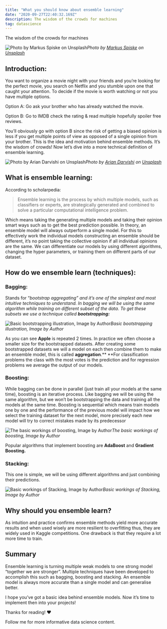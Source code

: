 ```yaml
---
title: "What you should know about ensemble learning"
date: "2020-09-27T22:40:32.169Z"
description: The wisdom of the crowds for machines
tag: datascience
---
```


The wisdom of the crowds for machines

![Photo by [Markus Spiske](https://unsplash.com/@markusspiske?utm_source=medium&utm_medium=referral) on [Unsplash](https://unsplash.com?utm_source=medium&utm_medium=referral)](https://cdn-images-1.medium.com/max/8736/0*HroBikMnYnFLNQvU)*Photo by [Markus Spiske](https://unsplash.com/@markusspiske?utm_source=medium&utm_medium=referral) on [Unsplash](https://unsplash.com?utm_source=medium&utm_medium=referral)*

## Introduction:

You want to organize a movie night with your friends and you’re looking for the perfect movie, you search on Netflix and you stumble upon one that caught your attention. To decide if the movie is worth watching or not you have multiple options.

Option A: Go ask your brother who has already watched the movie.

Option B: Go to IMDB check the rating & read multiple hopefully spoiler free reviews.

You’ll obviously go with option B since the risk of getting a biased opinion is less if you get multiple points of view as opposed of a single opinion from your brother. This is the idea and motivation behind ensemble methods. It’s the wisdom of crowds! Now let’s dive into a more technical definition of ensemble learning.

![Photo by [Arian Darvishi](https://unsplash.com/@arianismmm?utm_source=medium&utm_medium=referral) on [Unsplash](https://unsplash.com?utm_source=medium&utm_medium=referral)](https://cdn-images-1.medium.com/max/11060/0*rfHWRmxY_Yz4OuMI)*Photo by [Arian Darvishi](https://unsplash.com/@arianismmm?utm_source=medium&utm_medium=referral) on [Unsplash](https://unsplash.com?utm_source=medium&utm_medium=referral)*

## What is ensemble learning:

According to scholarpedia:
> Ensemble learning is the process by which multiple models, such as classifiers or experts, are strategically generated and combined to solve a particular computational intelligence problem.

Which means taking the generating multiple models and taking their opinion smart ways such as to get the best prediction possible. In theory, an ensemble model will always outperform a single model. For this to effectively work the individual models constructing an ensemble should be different, it’s no point taking the collective opinion if all individual opinions are the same. We can differentiate our models by using different algorithms, changing the hyper parameters, or training them on different parts of our dataset.

## How do we ensemble learn (techniques):

### Bagging:

Stands for “*bootstrap aggregating” and it’s one of the simplest and most intuitive techniques to understand. In bagging we will be using the same algorithm while training on different subset of the data. To get these subsets we use a technique called **bootstrapping:***

![Basic bootstrapping illustration, Image by Author](https://cdn-images-1.medium.com/max/2000/1*MGZ9rfKx2dSRI-K7IYPCCg.png)*Basic bootstrapping illustration, Image by Author*

As you can see **Apple** is repeated 2 times. In practice we often choose a smaller size for the bootstrapped datasets. After creating some bootstrapped datasets we will a model on each then combine them to make an ensemble model, this is called **aggregation**.** **For classification problems the class with the most votes is the prediction and for regression problems we average the output of our models.

### Boosting:

While bagging can be done in parallel (just train all your models at the same time), boosting is an iterative process. Like bagging we will be using the same algorithm, but we won’t be bootstrapping the data and training all the models at the same time. Boosting is sequential which means train models one by one and the performance of the previous model will impact how we select the training dataset for the next model, more precisely each new model will try to correct mistakes made by its predecessor

![The basic workings of boosting, Image by Author](https://cdn-images-1.medium.com/max/2000/1*392-uo0h6JbiCixcbHIHyQ.png)*The basic workings of boosting, Image by Author*

Popular algorithms that implement boosting are **AdaBoost** and **Gradient Boosting.**

### Stacking:

This one is simple, we will be using different algorithms and just combining their predictions.

![Basic workings of Stacking, Image by Author](https://cdn-images-1.medium.com/max/2000/1*012oLlKPCVpgqNI-nOQGMQ.png)*Basic workings of Stacking, Image by Author*

## Why should you ensemble learn?

As intuition and practice confirms ensemble methods yield more accurate results and when used wisely are more resilient to overfitting thus, they are widely used in Kaggle competitions. One drawback is that they require a lot more time to train.

## Summary

Ensemble learning is turning multiple weak models to one strong model “together we are stronger”. Multiple techniques have been developed to accomplish this such as bagging, boosting and stacking. An ensemble model is always more accurate than a single model and can generalise better.

I hope you’ve got a basic idea behind ensemble models. Now it’s time to implement then into your projects!

Thanks for reading! ❤

Follow me for more informative data science content.
